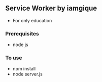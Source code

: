 ## Service Worker by iamgique
- For only education

### Prerequisites
- node js

### To use
- npm install
- node server.js